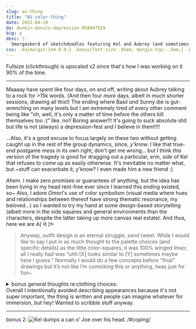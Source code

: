 ```yaml
---
slug: au-thing
title: "AU color-thing"
date: 2023-04-19
da: dunkin-donuts-depression-958947929
big: y
desc: |-
  Smorgasbord of sketchdoodles featuring Kel and Aubrey (and sometimes other people) at various stages of a noncanonical story.
css: .da{margin:1em 0 0;} .bonus{font-size:.95em; margin-top:-.5em;} .bonus li{margin:.25em 0;} .bonus li ul li{margin-top:0;}
---
```

Fullsize (clickthrough) is upscaled x2 since that's how I was working on it 90% of the time.

----

Maaaay have spent like four days, on and off, writing about Aubrey talking to a rock for >15k words. (And then four *more* days, albeit in much shorter sessions, drawing all this!) The ending where Basil *and* Sunny die is gut-wrenching on many levels but I am extremely tired of every other comment being like "oh, well, it's only a matter of time before the others kill themselves too :(” like. no!! Boring answer!!! It's going to suck absolute shit but life is not (always) a depression-fest and I believe in them!!!!

...Also, it's a good excuse to focus largely on these two without getting caught up in the rest of the group dynamics, since, *y'know.* I like that true-end postgame mess in its own right, don't get me wrong... but I think *this* version of the tragedy is good for dragging out a particular, erm, *side* of Kel that refuses to come up as easily otherwise. It's inevitable no matter what, but ~stuff can exacerbate it, y'know? I even made him a new friend :)

<i>Ahem.</i> I make zero promises or guarantees of anything, but the idea has been living in my head rent-free ever since I learned this ending existed, so~ Also, I adore <i class="omo">Omori</i>'s use of color symbolism (visual media where hues and relationships between thereof have strong thematic resonance, my beloved...) so I wanted to try my hand at some design-based storytelling (albeit more in the side squares and general environments than the characters, despite the latter taking up more canvas real estate). And thus, here we are ᕕ(&nbsp;ᐛ&nbsp;)ᕗ

<blockquote class="da" markdown="1">
Anyway, outfit design is an eternal struggle, send tweet. While I would <em>like</em> to say I put in as much thought to the palette choices (and specific details) as the little color-squares, it was 100% winged lmao; all I really had was “uhh [X] looks similar to [Y] sometimes maybe here I guess.” Normally I would do a few concepts before "final" drawings but it’s not like I’m comicking this or anything, twas just for fun~
</blockquote>

<details><summary>bonus general thoughts re:clothing choices:</summary>
<div class="bonus" markdown="1">
- Timelines are a menace and along with them seasons. For the most part summer's over, though---even if Kel giving me big "teenage boy wearing shorts in the winter" vibes and my general struggling with fashion has them both dressed for warmer days.
- Kel in general is hellbent on not changing; lots of (yellow-)orange, white, and some hints of gray. Stay away from blues/blacks/darks and reds. Very much feels like he never takes off the basketball jersey, but not necessarily the same *exact* getup. Shaves his legs later?
	- Longer hair with ponytail is just because I've seen other people draw him with it and I think it's fun.
- Aubrey has a dark phase but reintroduces color with time. Some sort of jacket+skirt combo seems to have been a mainstay for [a while](https://www.omocat-blog.com/post/651955548159442944/happy-birthday-aubrey-caution-this-comic); the ribbon and red gloves are nearly always obligatory. Unsure if blue, especially dark blue, before the end?
	- After a re-dye, hair is more purple-tinted? Also, it stays long here for recognizability but a trim wouldn't *not* work.
- Hero isn't "onscreen" too much, but when he does he's 1) still looking familiar and 2) in the scene shown in the lineup, should visually "match" Aubrey a lot more than Kel. That particular outfit is ripped shamelessly from the [November calendar art](https://omori.fandom.com/wiki/HERO?file=CalendarProject_%2528November%2529.png#CALENDAR).
</div></details>
Overall I intentionally avoided describing appearances because it's not super important, the thing is written and people can imagine whatever for immersion, but hey! Wanted to scribble stuff anyway.

----

bonus 2:
<img src="{%include url.html%}/assets/img/misc/coping.png" alt="Kel dumps a can o’ Joe over his head. /#coping/"/>